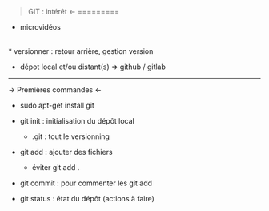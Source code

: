
> GIT : intérêt <-
=========

* microvidéos

<br>
* versionner : retour arrière, gestion version

* dépot local et/ou distant(s) => github / gitlab


-------------------------------------------------

-> Premières commandes <-


* sudo apt-get install git

* git init : initialisation du dépôt local
	- .git : tout le versionning

* git add <nom fichier> : ajouter des fichiers
	- éviter git add .

* git commit : pour commenter les git add

* git status : état du dépôt (actions à faire)

